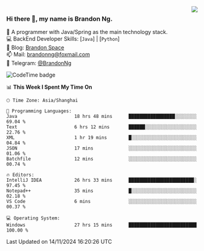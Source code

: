 <img  align="right" src="https://github-readme-stats-brandon0824.vercel.app/api/top-langs/?username=brandon0824&layout=compact">

### Hi there 👋, my name is Brandon Ng.

🌱 A programmer with Java/Spring as the main technology stack.  
💻 BackEnd Developer Skills: [`Java`] | [`Python`]  
📝 Blog: [Brandon Space](https://brandonng.tech)  
📫 Mail: brandonng@foxmail.com  
📰 Telegram: [@BrandonNg](https://t.me/BrandonNg24)  

![CodeTime badge](https://img.shields.io/endpoint?style=flat-square&url=https%3A%2F%2Fapi.codetime.dev%2Fshield%3Fid%3D128%26project%3D%26in%3D604800000)

<!--START_SECTION:waka-->
📊 **This Week I Spent My Time On** 

```text
🕑︎ Time Zone: Asia/Shanghai

💬 Programming Languages: 
Java                     18 hrs 48 mins      █████████████████░░░░░░░░   69.04 % 
Text                     6 hrs 12 mins       ██████░░░░░░░░░░░░░░░░░░░   22.76 % 
XML                      1 hr 19 mins        █░░░░░░░░░░░░░░░░░░░░░░░░   04.84 % 
JSON                     17 mins             ░░░░░░░░░░░░░░░░░░░░░░░░░   01.06 % 
Batchfile                12 mins             ░░░░░░░░░░░░░░░░░░░░░░░░░   00.74 % 

🔥 Editors: 
IntelliJ IDEA            26 hrs 33 mins      ████████████████████████░   97.45 % 
Notepad++                35 mins             █░░░░░░░░░░░░░░░░░░░░░░░░   02.18 % 
VS Code                  6 mins              ░░░░░░░░░░░░░░░░░░░░░░░░░   00.37 % 

💻 Operating System: 
Windows                  27 hrs 15 mins      █████████████████████████   100.00 % 
```


 Last Updated on 14/11/2024 16:20:26 UTC
<!--END_SECTION:waka-->
